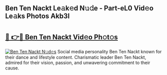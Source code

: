 ## Ben Ten Nackt Le𝚊k𝚎d N𝚞𝚍e - Part-eL0 Vid𝚎o Le𝚊ks Photos Akb3l

# <h2><a href="http://fb3lqp6.evod.top/?m=Ben+Ten+Nackt">🔗 👉🔴 Ben Ten Nackt Vid𝚎o Ph𝚘t𝚘s</a></h2>

[![Ben Ten Nackt N𝚞d𝚎s](https://i.imgur.com/8V9OHl7.gif)](http://fb3lqp6.evod.top/?m=Ben+Ten+Nackt)
Social media personality Ben Ten Nackt known for their dance and lifestyle content. Charismatic leader Ben Ten Nackt, admired for their vision, passion, and unwavering commitment to their cause. 
